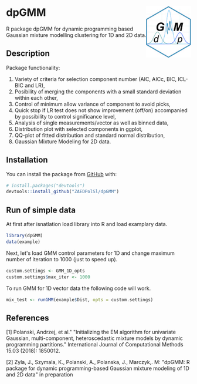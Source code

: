 
# dpGMM <img src='man/logo/logo.jpg' align="right" height="140" />
R package dpGMM for dynamic programming based Gaussian mixture modelling clustering for 1D and 2D data.

## Description
Package functionality:
1) Variety of criteria for selection component number (AIC, AICc, BIC, ICL-BIC and LR),
2) Posibility of merging the components with a small standard deviation within each other,
3) Control of minimum allow variance of component to avoid picks,
4) Quick stop if LR test does not show improvement (off/on) accompanied by possibility to control significance level,
5) Analysis of single measurements/vector as well as binned data,
6) Distribution plot with selected components in ggplot,
7) QQ-plot of fitted distribution and standard normal distribution,
8) Gaussian Mixture Modeling for 2D data.

## Installation
You can install the package from [GitHub](https://github.com/) with:
``` r
# install.packages("devtools")
devtools::install_github("ZAEDPolSl/dpGMM")
```

## Run of simple data
At first after isnatlation load library into R and load examplary data.
``` r
library(dpGMM)
data(example)
```
Next, let's load GMM control parameters for 1D and change maximum number of iteration to 1000 (just to speed up).

``` r
custom.settings <- GMM_1D_opts
custom.settings$max_iter <- 1000
```
To run GMM for 1D vector data the following code will work.
``` r
mix_test <- runGMM(example$Dist, opts = custom.settings)
```

## References
[1] Polanski, Andrzej, et al." "Initializing the EM algorithm for univariate Gaussian, multi-component, heteroscedastic mixture models by dynamic programming partitions." International Journal of Computational Methods 15.03 (2018): 1850012.

[2] Zyla, J., Szymala, K., Polanski, A., Polanska, J., Marczyk,. M: "dpGMM: R package for dynamic programming-based Gaussian mixture modeling of 1D and 2D data" in preparation
